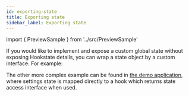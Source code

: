 ```yaml
---
id: exporting-state
title: Exporting state
sidebar_label: Exporting state
---
```


import { PreviewSample } from '../src/PreviewSample'

If you would like to implement and expose a custom global state without exposing Hookstate details,
you can wrap a state object by a custom interface. For example:

<PreviewSample example="global-getting-started-interface" />

The other more complex example can be found in [the demo application](https://github.com/avkonst/hookstate/tree/master/docs/demos/todolist), where settings state is mapped directly to a hook which returns state access interface when used.
